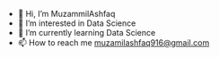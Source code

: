 - 👋 Hi, I’m MuzammilAshfaq
- 👀 I’m interested in Data Science
- 🌱 I’m currently learning Data Science
- 📫 How to reach me muzamilashfaq916@gmail.com

<!---
MuzamilAshfaq875/MuzamilAshfaq875 is a ✨ special ✨ repository because its `README.md` (this file) appears on your GitHub profile.
You can click the Preview link to take a look at your changes.
--->

